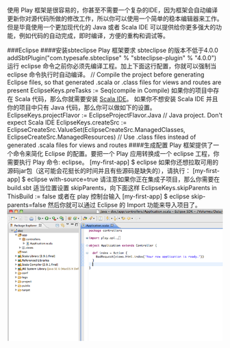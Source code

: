 使用 Play 框架是很容易的，你甚至不需要一个复杂的IDE，因为框架会自动编译更新你对源代码所做的修改工作，所以你可以使用一个简单的稳本编辑器来工作。
但是毕竟使用一个更加现代化的 Java 或者 Scala IDE 可以提供给你更多强大的功能，例如代码的自动完成，即时编译，方便的重构和调试等。

###Eclipse
####安装sbteclipse
Play 框架要求 sbteclipse 的版本不低于4.0.0
	addSbtPlugin("com.typesafe.sbteclipse" % "sbteclipse-plugin" % "4.0.0")
运行 eclipse 命令之前你必须先编译工程。加上下面这行配置，你就可以强制当 eclipse 命令执行时自动编译。
	// Compile the project before generating Eclipse files, so that generated .scala or .class files for views and routes are present
	EclipseKeys.preTasks := Seq(compile in Compile)
如果你的项目中存在 Scala 代码，那么你就需要安装 [Scala IDE](http://scala-ide.org/)。
如果你不想安装 Scala IDE 并且你的项目中只有 Java 代码，那么你可以做如下的设置。
	EclipseKeys.projectFlavor := EclipseProjectFlavor.Java           // Java project. Don't expect Scala IDE
	EclipseKeys.createSrc := EclipseCreateSrc.ValueSet(EclipseCreateSrc.ManagedClasses, EclipseCreateSrc.ManagedResources)  // Use .class files instead of generated .scala files for views and routes 
####生成配置
Play 框架提供了一个命令来简化 Eclipse 的配置。要把一个 Play 应用转换成一个 eclipse 工程，你需要执行 Play 命令: eclipse。
	[my-first-app] $ eclipse
如果你还想拉取可用的源码jar包（这可能会花挺长的时间并且有些源码是缺失的），请执行：
	[my-first-app] $ eclipse with-source=true
请注意如果你正在集成子项目，那么你需要在 build.sbt 适当位置设置 skipParents，向下面这样
	EclipseKeys.skipParents in ThisBuild := false
或者在 play 控制台输入
	[my-first-app] $ eclipse skip-parents=false
然后你就可以通过 Eclipse 的 Import 功能来导入项目了。
![Eclipse](../assets/eclipse.png)

